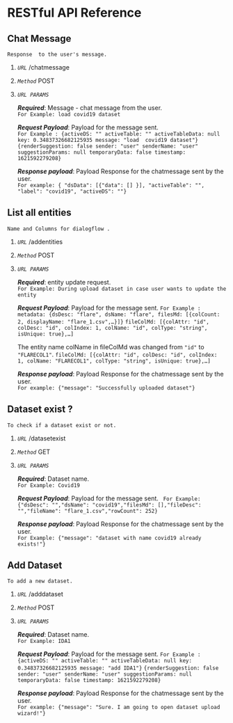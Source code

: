 # RESTful API Reference

## Chat Message
 `Response  to the user's message.`
1. *`URL`* 
    /chatmessage
2. *`Method`*
    POST
3. *`URL PARAMS`*

    ***Required***:  Message - chat message from the user.\
    `For Example: load covid19 dataset `

    ***Request Payload***: Payload for the message sent.\
      `For Example : {activeDS: "" activeTable: "" activeTableData: null key: 0.34837326682125935 message: "load  covid19 dataset"}` 
      `{renderSuggestion: false sender: "user" senderName: "user" suggestionParams: null temporaryData: false timestamp: 1621592279208}`

    ***Response payload***: Payload Response for the  chatmessage sent by the user.\
      `For example: { "dsData": [{"data": [] }], "activeTable": "", "label": "covid19", "activeDS": ""}`

## List all entities
 `Name and Columns for dialogflow .`
1. *`URL`* 
    /addentities
2. *`Method`*
    POST
3. *`URL PARAMS`*

    ***Required***:  entity update request.\
    `For Example: During upload dataset in case user wants to update the entity`

    ***Request Payload***: Payload for the message sent.
      ```For Example : metadata: {dsDesc: "flare", dsName: "flare", filesMd: [{colCount: 2, displayName: "flare_1.csv",…}]}```
      `fileColMd: [{colAttr: "id", colDesc: "id", colIndex: 1, colName: "id", colType: "string", isUnique: true},…]`
      
      The entity name colName in fileColMd was changed from `"id"` to `"FLARECOL1"`.
      `fileColMd: [{colAttr: "id", colDesc: "id", colIndex: 1, colName: "FLARECOL1", colType: "string", isUnique: true},…]`

    ***Response payload***: Payload Response for the  chatmessage sent by the user.\
      `For example: {"message": "Successfully uploaded dataset"}`


## Dataset exist ?
 `To check if a dataset exist or not.`
1. *`URL`* 
    /datasetexist
2. *`Method`*
    GET
3. *`URL PARAMS`*

    ***Required***:  Dataset name.\
    `For Example: Covid19`

    ***Request Payload***: Payload for the message sent.
      ` For Example: {"dsDesc": "","dsName": "covid19","filesMd": [],"fileDesc": "","fileName": "flare_1.csv","rowCount": 252}`

    ***Response payload***: Payload Response for the  chatmessage sent by the user.\
      `For Example: {"message": "dataset with name covid19 already exists!"}`

## Add Dataset
 `To add a new dataset.`
1. *`URL`* 
    /adddataset
2. *`Method`*
    POST
3. *`URL PARAMS`*

    ***Required***:  Dataset name.\
    `For Example: IDA1`

    ***Request Payload***: Payload for the message sent.
      `For Example : {activeDS: "" activeTable: "" activeTableData: null key: 0.34837326682125935 message: "add IDA1"}` 
      `{renderSuggestion: false sender: "user" senderName: "user" suggestionParams: null temporaryData: false timestamp: 1621592279208}`

    ***Response payload***: Payload Response for the  chatmessage sent by the user.\
      `For example: {"message": "Sure. I am going to open dataset upload wizard!"}`